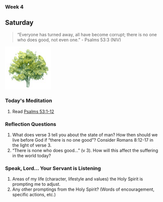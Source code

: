 ### Week 4

## Saturday

> “Everyone has turned away, all have become corrupt; there is no one who does good, not even one.” - Psalms 53:3 (NIV)

<img src="/assets/img/tree.png" style="width: 150px">

### Today's Meditation
1. Read <a href="https://www.biblegateway.com/passage/?search=Psalms+53%3A1-12&version=ESV" target="_blank">Psalms 53:1-12</a>


### Reflection Questions
1. What does verse 3 tell you about the state of man? How then should we live before God if “there is no one good”? Consider Romans 8:12-17 in the light of verse 3.
2. “There is none who does good…” (v 3). How will this affect the suffering in the world today?

### Speak, Lord... Your Servant is Listening
1. Areas of my life (character, lifestyle and values) the Holy Spirit is prompting me to adjust.
2. Any other promptings from the Holy Spirit? (Words of encouragement, specific actions, etc.)